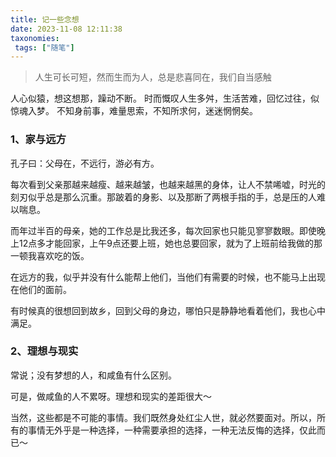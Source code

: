 ```yaml
---
title: 记一些念想
date: 2023-11-08 12:11:38
taxonomies:
 tags: ["随笔"]
---
```


> 人生可长可短，然而生而为人，总是悲喜同在，我们自当感触

<!--more-->

人心似猿，想这想那，躁动不断。
时而慨叹人生多舛，生活苦难，回忆过往，似惊魂入梦。
不知身前事，难量思索，不知所求何，迷迷惘惘矣。

### 1、家与远方

孔子曰：父母在，不远行，游必有方。

每次看到父亲那越来越瘦、越来越皱，也越来越黑的身体，让人不禁唏嘘，时光的刻刃似乎总是那么沉重。那跛着的身影、以及那断了两根手指的手，总是压的人难以喘息。

而年过半百的母亲，她的工作总是比我还多，每次回家也只能见寥寥数眼。即使晚上12点多才能回家，上午9点还要上班，她也总要回家，就为了上班前给我做的那一顿我喜欢吃的饭。

在远方的我，似乎并没有什么能帮上他们，当他们有需要的时候，也不能马上出现在他们的面前。

有时候真的很想回到故乡，回到父母的身边，哪怕只是静静地看着他们，我也心中满足。

### 2、理想与现实

常说；没有梦想的人，和咸鱼有什么区别。

可是，做咸鱼的人不累呀。理想和现实的差距很大～

当然，这些都是不可能的事情。我们既然身处红尘人世，就必然要面对。所以，所有的事情无外乎是一种选择，一种需要承担的选择，一种无法反悔的选择，仅此而已～

